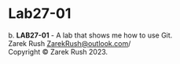 # Lab27-01
b.	**LAB27-01** - A lab that shows me how to use Git.</br>
Zarek Rush ZarekRush@outlook.com/</br>
Copyright &copy; Zarek Rush 2023.</br>
